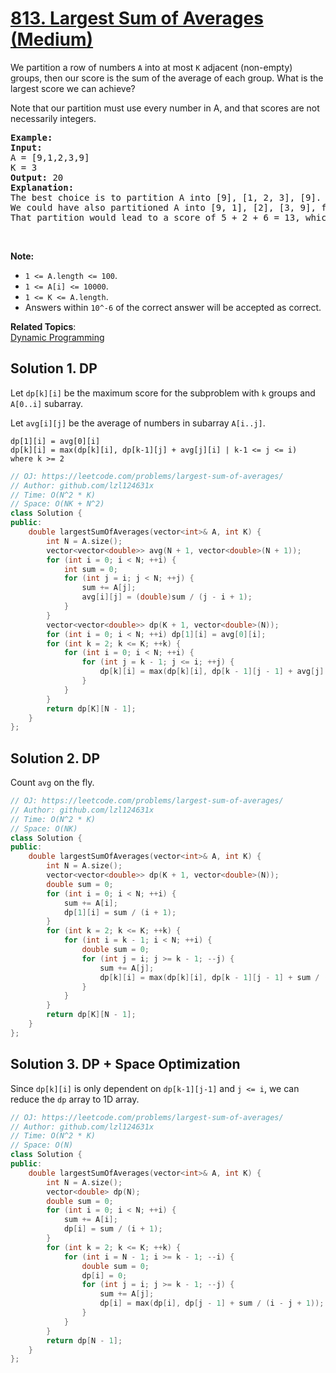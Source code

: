 # [813. Largest Sum of Averages (Medium)](https://leetcode.com/problems/largest-sum-of-averages/submissions/)

<p>We partition a row of numbers <code>A</code>&nbsp;into at most <code>K</code> adjacent (non-empty) groups, then our score is the sum of the average of each group. What is the largest score we can achieve?</p>

<p>Note that our partition must use every number in A, and that scores are not necessarily integers.</p>

<pre><strong>Example:</strong>
<strong>Input:</strong> 
A = [9,1,2,3,9]
K = 3
<strong>Output:</strong> 20
<strong>Explanation:</strong> 
The best choice is to partition A into [9], [1, 2, 3], [9]. The answer is 9 + (1 + 2 + 3) / 3 + 9 = 20.
We could have also partitioned A into [9, 1], [2], [3, 9], for example.
That partition would lead to a score of 5 + 2 + 6 = 13, which is worse.
</pre>

<p>&nbsp;</p>

<p><strong>Note: </strong></p>

<ul>
	<li><code>1 &lt;= A.length &lt;= 100</code>.</li>
	<li><code>1 &lt;= A[i] &lt;= 10000</code>.</li>
	<li><code>1 &lt;= K &lt;= A.length</code>.</li>
	<li>Answers within <code>10^-6</code> of the correct answer will be accepted as correct.</li>
</ul>


**Related Topics**:  
[Dynamic Programming](https://leetcode.com/tag/dynamic-programming/)

## Solution 1. DP

Let `dp[k][i]` be the maximum score for the subproblem with `k` groups and `A[0..i]` subarray.

Let `avg[i][j]` be the average of numbers in subarray `A[i..j]`.

```
dp[1][i] = avg[0][i]
dp[k][i] = max(dp[k][i], dp[k-1][j] + avg[j][i] | k-1 <= j <= i)    where k >= 2
```

```cpp
// OJ: https://leetcode.com/problems/largest-sum-of-averages/
// Author: github.com/lzl124631x
// Time: O(N^2 * K)
// Space: O(NK + N^2)
class Solution {
public:
    double largestSumOfAverages(vector<int>& A, int K) {
        int N = A.size();
        vector<vector<double>> avg(N + 1, vector<double>(N + 1));
        for (int i = 0; i < N; ++i) {
            int sum = 0;
            for (int j = i; j < N; ++j) {
                sum += A[j];
                avg[i][j] = (double)sum / (j - i + 1);
            }
        }
        vector<vector<double>> dp(K + 1, vector<double>(N));
        for (int i = 0; i < N; ++i) dp[1][i] = avg[0][i];
        for (int k = 2; k <= K; ++k) {
            for (int i = 0; i < N; ++i) {
                for (int j = k - 1; j <= i; ++j) {
                    dp[k][i] = max(dp[k][i], dp[k - 1][j - 1] + avg[j][i]);
                }
            }
        }
        return dp[K][N - 1];
    }
};
```

## Solution 2. DP

Count `avg` on the fly.

```cpp
// OJ: https://leetcode.com/problems/largest-sum-of-averages/
// Author: github.com/lzl124631x
// Time: O(N^2 * K)
// Space: O(NK)
class Solution {
public:
    double largestSumOfAverages(vector<int>& A, int K) {
        int N = A.size();
        vector<vector<double>> dp(K + 1, vector<double>(N));
        double sum = 0;
        for (int i = 0; i < N; ++i) {
            sum += A[i];
            dp[1][i] = sum / (i + 1);
        }
        for (int k = 2; k <= K; ++k) {
            for (int i = k - 1; i < N; ++i) {
                double sum = 0;
                for (int j = i; j >= k - 1; --j) {
                    sum += A[j];
                    dp[k][i] = max(dp[k][i], dp[k - 1][j - 1] + sum / (i - j + 1));
                }
            }
        }
        return dp[K][N - 1];
    }
};
```

## Solution 3. DP + Space Optimization

Since `dp[k][i]` is only dependent on `dp[k-1][j-1]` and `j <= i`, we can reduce the `dp` array to 1D array.

```cpp
// OJ: https://leetcode.com/problems/largest-sum-of-averages/
// Author: github.com/lzl124631x
// Time: O(N^2 * K)
// Space: O(N)
class Solution {
public:
    double largestSumOfAverages(vector<int>& A, int K) {
        int N = A.size();
        vector<double> dp(N);
        double sum = 0;
        for (int i = 0; i < N; ++i) {
            sum += A[i];
            dp[i] = sum / (i + 1);
        }
        for (int k = 2; k <= K; ++k) {
            for (int i = N - 1; i >= k - 1; --i) {
                double sum = 0;
                dp[i] = 0;
                for (int j = i; j >= k - 1; --j) {
                    sum += A[j];
                    dp[i] = max(dp[i], dp[j - 1] + sum / (i - j + 1));
                }
            }
        }
        return dp[N - 1];
    }
};
```